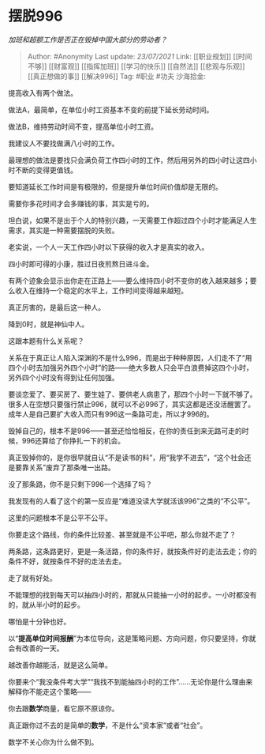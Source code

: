 # 摆脱996
*加班和超额工作是否正在毁掉中国大部分的劳动者？*

> Author: #Anonymity
> Last update: *23/07/2021*
> Link: [[职业规划]] [[时间不够]] [[财富观]] [[指挥加班]] [[学习的快乐]] [[自然法]] [[悲观与乐观]] [[真正想做的事]] [[解决996]]
> Tag: #职业 #功夫
> 沙海拾金:

提高收入有两个做法。

做法A，最简单，在单位小时工资基本不变的前提下延长劳动时间。

做法B，维持劳动时间不变，提高单位小时工资。

我建议人不要找做满八小时的工作。

最理想的做法是要找只会满负荷工作四小时的工作，然后用另外的四小时让这四小时不断的变得更值钱。

要知道延长工作时间是有极限的，但是提升单位时间价值却是无限的。

需要你多花时间才会多赚钱的事，其实是亏的。

坦白说，如果不是出于个人的特别兴趣，一天需要工作超过四个小时才能满足人生需求，其实是一种需要摆脱的失败。

老实说，一个人一天工作四小时以下获得的收入才是真实的收入。

四小时即可得的小康，胜过日夜煎熬日进斗金。

有两个迹象会显示出你走在正路上——要么维持四小时不变你的收入越来越多；要么收入在维持一个稳定的水平上，工作时间变得越来越短。

真正厉害的，是最后这一种人。

降到0时，就是神仙中人。

这跟本题有什么关系呢？

关系在于真正让人陷入深渊的不是什么996，而是出于种种原因，人们走不了“用四个小时去加强另外四个小时”的路——绝大多数人只会平白浪费掉这四个小时，另外四个小时没有得到让任何加强。

要谈恋爱了、要买房了、要生娃了、要供老人病患了，那四个小时一下就不够了。很多人在空想只要强行禁止996，就可以不必996了，其实这都是还没活醒罢了。成年人是自己要扩大收入而只有996这一条路可走，所以才996的。

毁掉自己的，根本不是996——甚至还恰恰相反，在你的责任到来无路可走的时候，996还算给了你挣扎一下的机会。

真正毁掉你的，是你很早就自认“不是读书的料”，用“我学不进去”，“这个社会还是要靠关系”废弃了那条唯一出路。

没了那条路，你不是只剩下996一个选择了吗？

我发现有的人看了这个的第一反应是“难道没读大学就活该996”之类的“不公平”。

这里的问题根本不是公平不公平。

你要走这个路线，你的条件比较差、甚至就是不公平吧，那么你就不走了？

两条路，这条路更好，更是一条活路，你的条件好，就按条件好的走法去走；你的条件不好，就按条件不好的走法去走。

走了就有好处。

不能理想的找到每天可以抽四小时的，那就从只能抽一小时的起步。一小时都没有的，就从半小时的起步。

哪怕是十分钟也好。

以“**提高单位时间报酬**”为本位导向，这是策略问题、方向问题，你只要坚持，你就会有改善的一天。

越改善你越能活，就是这么简单。

你要来个“我没条件考大学”“我找不到能抽四小时的工作”……无论你是什么理由来解释你不能走这个策略——

你去跟**数学**商量，看它原不原谅你。

真正跟你过不去的是简单的**数学**，不是什么“资本家”或者“社会”。

数学不关心你为什么做不到。
